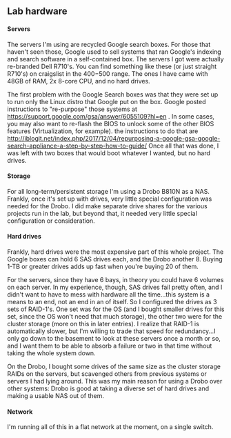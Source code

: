 ## Lab hardware

#### Servers


The servers I'm using are recycled Google search boxes. For those that 
haven't seen those, Google used to sell systems that ran Google's indexing
and search software in a self-contained box. The servers I got were actually
re-branded Dell R710's. You can find something like these (or just straight R710's) on craigslist in the $400-$500 range. The ones I have came with 
48GB of RAM, 2x 8-core CPU, and no hard drives.

The first problem with the Google Search boxes was that they were set up to run only
the Linux distro that Google put on the box. Google posted instructions to "re-purpose" those systems
at https://support.google.com/gsa/answer/6055109?hl=en . In some cases, you may also want to re-flash 
the BIOS to unlock some of the other BIOS features (Virtualization, for example). the instructions
to do that are http://iblogit.net/index.php/2017/12/04/repurposing-a-google-gsa-google-search-appliance-a-step-by-step-how-to-guide/ 
Once all that was done, I was left with two boxes that would boot whatever I wanted, but no 
hard drives.

#### Storage

For all long-term/persistent storage I'm using a Drobo B810N as a NAS. Frankly, once it's set up with drives, very little
special configuration was needed for the Drobo. I did make separate drive shares for the various projects run in the lab, 
but beyond that, it needed very little special configuration or consideration.

#### Hard drives

 Frankly, hard drives were the most expensive part of this whole project. The Google boxes can hold 6 SAS drives each, 
 and the Drobo another 8. Buying 1-TB or greater drives adds up fast when you're buying 20 of them. 
 
For the servers, since they have 6 bays, in theory you could have 6 volumes on each server. 
In my experience, though, SAS drives fail pretty often, and I didn't want to
have to mess with hardware all the time...this system is a means to an end, not an end in an of itself.
So I configured the drives as 3 sets of RAID-1's. One set was for the OS (and I bought smaller
drives for this set, since the OS won't need that much storage), the other two were for the cluster
storage (more on this in later entries). I realize that RAID-1 is automatically slower, but I'm willing to trade that
speed for redundancy...I only go down to the basement to look at these servers once a month or so, and I want them
to be able to absorb a failure or two in that time without taking the whole system down.

On the Drobo, I bought some drives of the same size as the cluster storage RAIDs on the servers, but scavenged others 
from previous systems or servers I had lying around. This was my main reason for using a Drobo over other systems: 
Drobo is good at taking a diverse set of hard drives and making a usable NAS out of them. 

#### Network

I'm running all of this in a flat network at the moment, on a single switch. 